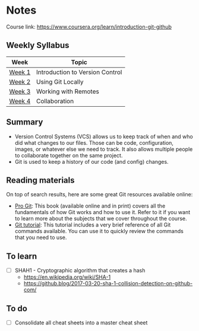 # Notes
Course link: https://www.coursera.org/learn/introduction-git-github

## Weekly Syllabus
| Week        | Topic           | 
| ----------- |-------------| 
| [Week 1](./week_1)      | Introduction to Version Control | 
| [Week 2](./week_2)       | Using Git Locally      |  
| [Week 3](./week_3)       | Working with Remotes      |   
| [Week 4](./week_4)       | Collaboration |

## Summary
- Version Control Systems (VCS) allows us to keep track of when and who did what changes to our files. Those can be code, configuration, images, or whatever else we need to track. It also allows multiple people to collaborate together on the same project.
- Git is used to keep a history of our code (and config) changes.

## Reading materials

On top of search results, here are some great Git resources available online:
- [Pro Git](https://git-scm.com/book/en/v2): This book (available online and in print) covers all the fundamentals of how Git works and how to use it. Refer to it if you want to learn more about the subjects that we cover throughout the course.
- [Git tutorial](https://git-scm.com/docs/gittutorial): This tutorial includes a very brief reference of all Git commands available. You can use it to quickly review the commands that you need to use.


## To learn
- [ ] SHAH1 - Cryptographic algorithm that creates a hash
  - https://en.wikipedia.org/wiki/SHA-1
  - https://github.blog/2017-03-20-sha-1-collision-detection-on-github-com/

## To do
  - [ ] Consolidate all cheat sheets into a master cheat sheet